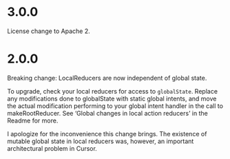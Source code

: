 # 3.0.0

License change to Apache 2.

# 2.0.0

Breaking change: LocalReducers are now independent of global state.

To upgrade, check your local reducers for access to `globalState`. Replace any modifications done to globalState with static global intents, and move the actual modification performing to your global intent handler in the call to makeRootReducer. See ‘Global changes in local action reducers’ in the Readme for more.

I apologize for the inconvenience this change brings. The existence of mutable global state in local reducers was, however, an important architectural problem in Cursor.
